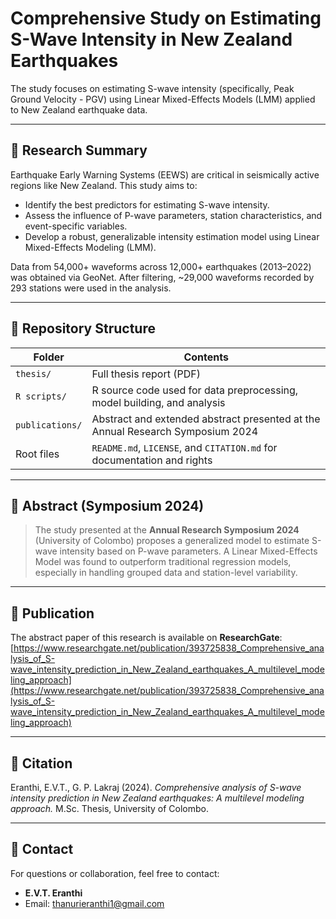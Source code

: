 # Comprehensive Study on Estimating S-Wave Intensity in New Zealand Earthquakes

The study focuses on estimating S-wave intensity (specifically, Peak Ground Velocity - PGV) using Linear Mixed-Effects Models (LMM) applied to New Zealand earthquake data.

---

## 🧠 Research Summary

Earthquake Early Warning Systems (EEWS) are critical in seismically active regions like New Zealand. This study aims to:
- Identify the best predictors for estimating S-wave intensity.
- Assess the influence of P-wave parameters, station characteristics, and event-specific variables.
- Develop a robust, generalizable intensity estimation model using Linear Mixed-Effects Modeling (LMM).

Data from 54,000+ waveforms across 12,000+ earthquakes (2013–2022) was obtained via GeoNet. After filtering, ~29,000 waveforms recorded by 293 stations were used in the analysis.

---

## 📁 Repository Structure

| Folder          | Contents                                                                 |
|----------------|--------------------------------------------------------------------------|
| `thesis/`       | Full thesis report (PDF)                                         |
| `R scripts/`      | R source code used for data preprocessing, model building, and analysis  |
| `publications/` | Abstract and extended abstract presented at the Annual Research Symposium 2024 |
| Root files      | `README.md`, `LICENSE`, and `CITATION.md` for documentation and rights   |



---

## 📜 Abstract (Symposium 2024)

> The study presented at the **Annual Research Symposium 2024** (University of Colombo) proposes a generalized model to estimate S-wave intensity based on P-wave parameters. A Linear Mixed-Effects Model was found to outperform traditional regression models, especially in handling grouped data and station-level variability.

---

## 📄 Publication

The abstract paper of this research is available on **ResearchGate**:  
[https://www.researchgate.net/publication/393725838_Comprehensive_analysis_of_S-wave_intensity_prediction_in_New_Zealand_earthquakes_A_multilevel_modeling_approach](https://www.researchgate.net/publication/393725838_Comprehensive_analysis_of_S-wave_intensity_prediction_in_New_Zealand_earthquakes_A_multilevel_modeling_approach)

---

## 📘 Citation

Eranthi, E.V.T., G. P. Lakraj (2024). *Comprehensive analysis of S-wave intensity prediction in New Zealand earthquakes: A multilevel modeling approach.* M.Sc. Thesis, University of Colombo.

---

## 🔗 Contact

For questions or collaboration, feel free to contact:
- **E.V.T. Eranthi**
- Email: thanurieranthi1@gmail.com
